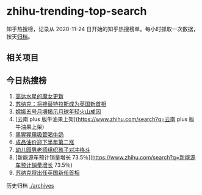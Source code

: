 # zhihu-trending-top-search

知乎热搜榜，记录从 2020-11-24 日开始的知乎热搜榜单。每小时抓取一次数据，按天[归档](./archives)。

## 相关项目

## 今日热搜榜

<!-- BEGIN -->
<!-- 最后更新时间 Tue Oct 25 2022 06:17:32 GMT+0800 (China Standard Time) -->

1. [高达水星的魔女更新](https://www.zhihu.com/search?q=高达水星的魔女更新)
1. [苏纳克：将接替特拉斯成为英国新首相](https://www.zhihu.com/search?q=苏纳克：将接替特拉斯成为英国新首相)
1. [嫦娥五号月壤揭示月球年轻火山成因](https://www.zhihu.com/search?q=嫦娥五号月壤揭示月球年轻火山成因)
1. [云南 plus 版牛油果上架](https://www.zhihu.com/search?q=云南 plus 版牛油果上架)
1. [黑猩猩用吸管喝牛奶](https://www.zhihu.com/search?q=黑猩猩用吸管喝牛奶)
1. [成品油价迎下半年第二涨](https://www.zhihu.com/search?q=成品油价迎下半年第二涨)
1. [幼儿园男老师组织孩子对冲格斗](https://www.zhihu.com/search?q=幼儿园男老师组织孩子对冲格斗)
1. [新能源车预计销量增长 73.5％](https://www.zhihu.com/search?q=新能源车预计销量增长 73.5％)
1. [苏纳克将出任英国新任首相](https://www.zhihu.com/search?q=苏纳克将出任英国新任首相)

<!-- END -->

历史归档 [./archives](./archives)

